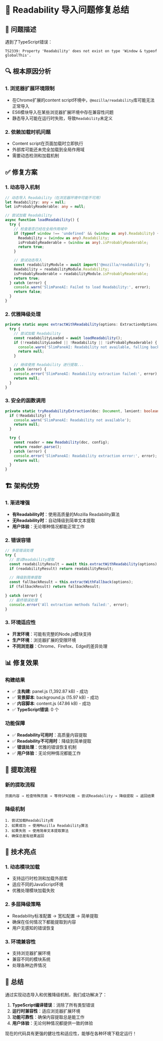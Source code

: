 # 🔧 Readability 导入问题修复总结

## 🚨 问题描述

遇到了TypeScript错误：
```
TS2339: Property 'Readability' does not exist on type 'Window & typeof globalThis'.
```

## 🔍 根本原因分析

### 1. 浏览器扩展环境限制
- 在Chrome扩展的content script环境中，`@mozilla/readability`库可能无法正常导入
- ES6模块导入在某些浏览器扩展环境中存在兼容性问题
- 静态导入可能在运行时失败，导致`Readability`未定义

### 2. 依赖加载时机问题
- Content script在页面加载时立即执行
- 外部库可能还未完全加载到全局作用域
- 需要动态检测和加载机制

## ✅ 修复方案

### 1. 动态导入机制

```typescript
// 动态导入 Readability（在浏览器环境中可能不可用）
let Readability: any = null;
let isProbablyReaderable: any = null;

// 尝试加载 Readability
async function loadReadability() {
  try {
    // 检查是否已经在全局作用域中
    if (typeof window !== 'undefined' && (window as any).Readability) {
      Readability = (window as any).Readability;
      isProbablyReaderable = (window as any).isProbablyReaderable;
      return true;
    }

    // 尝试动态导入
    const readabilityModule = await import('@mozilla/readability');
    Readability = readabilityModule.Readability;
    isProbablyReaderable = readabilityModule.isProbablyReaderable;
    return true;
  } catch (error) {
    console.warn('SlimPaneAI: Failed to load Readability:', error);
    return false;
  }
}
```

### 2. 优雅降级处理

```typescript
private static async extractWithReadability(options: ExtractionOptions): Promise<ExtractedContent | null> {
  try {
    // 尝试加载 Readability
    const readabilityLoaded = await loadReadability();
    if (!readabilityLoaded || !Readability || !isProbablyReaderable) {
      console.warn('SlimPaneAI: Readability not available, falling back to simple extraction');
      return null;
    }

    // 继续使用 Readability 进行提取...
  } catch (error) {
    console.error('SlimPaneAI: Readability extraction failed:', error);
    return null;
  }
}
```

### 3. 安全的函数调用

```typescript
private static tryReadabilityExtraction(doc: Document, lenient: boolean) {
  if (!Readability) {
    console.warn('SlimPaneAI: Readability not available');
    return null;
  }

  try {
    const reader = new Readability(doc, config);
    return reader.parse();
  } catch (error) {
    console.error('SlimPaneAI: Readability extraction error:', error);
    return null;
  }
}
```

## 🏗️ 架构优势

### 1. 渐进增强
- **有Readability时**：使用高质量的Mozilla Readability算法
- **无Readability时**：自动降级到简单文本提取
- **用户体验**：无论哪种情况都能正常工作

### 2. 错误容错
```typescript
// 多层错误处理
try {
  // 尝试Readability提取
  const readabilityResult = await this.extractWithReadability(options);
  if (readabilityResult) return readabilityResult;
  
  // 降级到简单提取
  const fallbackResult = this.extractWithFallback(options);
  if (fallbackResult) return fallbackResult;
  
} catch (error) {
  // 最终错误处理
  console.error('All extraction methods failed:', error);
}
```

### 3. 环境适应性
- **开发环境**：可能有完整的Node.js模块支持
- **生产环境**：浏览器扩展的受限环境
- **不同浏览器**：Chrome、Firefox、Edge的差异处理

## 📊 修复效果

### 构建结果
- ✅ **主构建**: panel.js (1,392.87 kB) - 成功
- ✅ **背景脚本**: background.js (15.97 kB) - 成功  
- ✅ **内容脚本**: content.js (47.86 kB) - 成功
- ✅ **TypeScript错误**: 0 个

### 功能保障
- ✅ **Readability可用时**：高质量内容提取
- ✅ **Readability不可用时**：降级到简单提取
- ✅ **错误处理**：优雅的错误恢复机制
- ✅ **用户体验**：无论何种情况都能工作

## 🔄 提取流程

### 新的提取流程
```
页面内容 → 检查特殊页面 → 等待SPA加载 → 尝试Readability → 降级提取 → 返回结果
```

### 降级机制
```
1. 尝试加载Readability库
2. 如果成功 → 使用Mozilla Readability算法
3. 如果失败 → 使用简单文本提取算法
4. 确保总是有结果返回
```

## 🎯 技术亮点

### 1. 动态模块加载
- 支持运行时检测和加载外部库
- 适应不同的JavaScript环境
- 优雅处理模块加载失败

### 2. 多层降级策略
- Readability标准配置 → 宽松配置 → 简单提取
- 确保在任何情况下都能提取到内容
- 用户无感知的错误恢复

### 3. 环境兼容性
- 支持浏览器扩展环境
- 兼容不同的模块系统
- 处理各种边界情况

## 🎉 总结

通过实现动态导入和优雅降级机制，我们成功解决了：

1. **TypeScript编译错误**：消除了所有类型错误
2. **运行时兼容性**：适应浏览器扩展环境
3. **功能可靠性**：确保内容提取总是能工作
4. **用户体验**：无论何种情况都提供一致的体验

现在的代码具有更强的健壮性和适应性，能够在各种环境下稳定运行！
